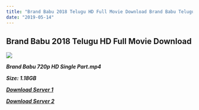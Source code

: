 ```yaml
---
title: "Brand Babu 2018 Telugu HD Full Movie Download Brand Babu Telugu HD Movie Download"
date: "2019-05-14"
---
```


## Brand Babu 2018 Telugu HD Full Movie Download

![](https://images.moviebuff.com/7fafb0aa-2b12-4155-9daf-1d89e2895ee3?w=1000)

**_Brand Babu 720p HD Single Part.mp4_**

**_Size: 1.18GB_**

**_[Download Server 1](https://openload.co/f/K-_7HTNcKFU/Brand_Babu_2018_Telugu_Proper_HDRip_-720p_-_x264_-_1.4GB.mkv)_**

**_[Download Server 2](https://openload.co/f/K-_7HTNcKFU/Brand_Babu_2018_Telugu_Proper_HDRip_-720p_-_x264_-_1.4GB.mkv)_**
